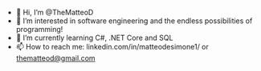 - 👋 Hi, I’m @TheMatteoD
- 👀 I’m interested in software engineering and the endless possibilities of programming!
- 🌱 I’m currently learning C#, .NET Core and SQL
- 📫 How to reach me: linkedin.com/in/matteodesimone1/ or thematteod@gmail.com
